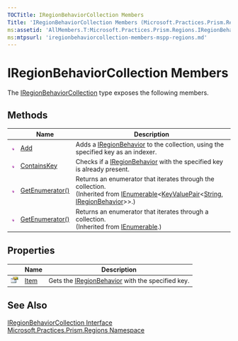 ```yaml
---
TOCTitle: IRegionBehaviorCollection Members
Title: 'IRegionBehaviorCollection Members (Microsoft.Practices.Prism.Regions)'
ms:assetid: 'AllMembers.T:Microsoft.Practices.Prism.Regions.IRegionBehaviorCollection'
ms:mtpsurl: 'iregionbehaviorcollection-members-mspp-regions.md'
---
```



# IRegionBehaviorCollection Members

The [IRegionBehaviorCollection](/patterns-practices/reference/iregionbehaviorcollection-interface-mspp-regions) type exposes the following members.

## Methods


<table>

<thead>
<tr class="header">
<th> </th>
<th>Name</th>
<th>Description</th>
</tr>
</thead>
<tbody>
<tr class="odd">
<td><img src="/patterns-practices/reference/images/public-method.gif" alt="Public method"/></td>
<td><a href="/patterns-practices/reference/iregionbehaviorcollection-add-method-mspp-regions" data-raw-source="[Add](/patterns-practices/reference/iregionbehaviorcollection-add-method-mspp-regions
)">Add</a></td>
<td><div class="summary">
Adds a <a href="/patterns-practices/reference/iregionbehavior-interface-mspp-regions" data-raw-source="[IRegionBehavior](/patterns-practices/reference/iregionbehavior-interface-mspp-regions
)">IRegionBehavior</a> to the collection, using the specified key as an indexer.
</div></td>
</tr>
<tr class="even">
<td><img src="/patterns-practices/reference/images/public-method.gif" alt="Public method"/></td>
<td><a href="/patterns-practices/reference/iregionbehaviorcollection-containskey-method-mspp-regions" data-raw-source="[ContainsKey](/patterns-practices/reference/iregionbehaviorcollection-containskey-method-mspp-regions
)">ContainsKey</a></td>
<td><div class="summary">
Checks if a <a href="/patterns-practices/reference/iregionbehavior-interface-mspp-regions" data-raw-source="[IRegionBehavior](/patterns-practices/reference/iregionbehavior-interface-mspp-regions
)">IRegionBehavior</a> with the specified key is already present.
</div></td>
</tr>
<tr class="odd">
<td><img src="/patterns-practices/reference/images/public-method.gif" alt="Public method"/></td>
<td><a href="http://msdn.microsoft.com/en-us/library/s793z9y2" data-raw-source="[GetEnumerator()](http://msdn.microsoft.com/en-us/library/s793z9y2)">GetEnumerator()</a></td>
<td><div class="summary">
Returns an enumerator that iterates through the collection.
</div>
(Inherited from <a href="http://msdn.microsoft.com/en-us/library/9eekhta0" data-raw-source="[IEnumerable](http://msdn.microsoft.com/en-us/library/9eekhta0)">IEnumerable</a>&lt;<a href="http://msdn.microsoft.com/en-us/library/5tbh8a42" data-raw-source="[KeyValuePair](http://msdn.microsoft.com/en-us/library/5tbh8a42)">KeyValuePair</a>&lt;<a href="http://msdn.microsoft.com/en-us/library/s1wwdcbf" data-raw-source="[String](http://msdn.microsoft.com/en-us/library/s1wwdcbf)">String</a>, <a href="/patterns-practices/reference/iregionbehavior-interface-mspp-regions" data-raw-source="[IRegionBehavior](/patterns-practices/reference/iregionbehavior-interface-mspp-regions)">IRegionBehavior</a>&gt;&gt;.)</td>
</tr>
<tr class="even">
<td><img src="/patterns-practices/reference/images/public-method.gif" alt="Public method"/></td>
<td><a href="http://msdn.microsoft.com/en-us/library/5zae5365" data-raw-source="[GetEnumerator()](http://msdn.microsoft.com/en-us/library/5zae5365)">GetEnumerator()</a></td>
<td><div class="summary">
Returns an enumerator that iterates through a collection.
</div>
(Inherited from <a href="http://msdn.microsoft.com/en-us/library/h1x9x1b1" data-raw-source="[IEnumerable](http://msdn.microsoft.com/en-us/library/h1x9x1b1)">IEnumerable</a>.)</td>
</tr>
</tbody>
</table>

## Properties


<table>

<thead>
<tr class="header">
<th> </th>
<th>Name</th>
<th>Description</th>
</tr>
</thead>
<tbody>
<tr class="odd">
<td><img src="/patterns-practices/reference/images/pubproperty.gif" alt="Public property"/></td>
<td><a href="/patterns-practices/reference/iregionbehaviorcollection-item-property-mspp-regions" data-raw-source="[Item](/patterns-practices/reference/iregionbehaviorcollection-item-property-mspp-regions)">Item</a></td>
<td><div class="summary">
Gets the <a href="/patterns-practices/reference/iregionbehavior-interface-mspp-regions" data-raw-source="[IRegionBehavior](/patterns-practices/reference/iregionbehavior-interface-mspp-regions
)">IRegionBehavior</a> with the specified key.
</div></td>
</tr>
</tbody>
</table>

## See Also

[IRegionBehaviorCollection Interface](/patterns-practices/reference/iregionbehaviorcollection-interface-mspp-regions)  
[Microsoft.Practices.Prism.Regions Namespace](/patterns-practices/reference/mspp-regions-namespace)  